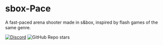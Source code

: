 # sbox-Pace
A fast-paced arena shooter made in s&amp;box, inspired by flash games of the same genre.

[![Discord](https://img.shields.io/discord/949508550118481970?label=discord)](https://discord.gg/SEYbUj23N6)
![GitHub Repo stars](https://img.shields.io/github/stars/kolexxx/sbox-Pace?style=social)
